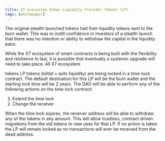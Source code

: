 ```yaml
---
title: X7 ecosystem token Liquidity Provider Tokens (LP)
tags: [whitepaper]
---
```


The original stealth launched tokens had their liquidity tokens sent to the burn wallet. This was to instill confidence in investors of a stealth launch that there was no intention or ability to withdraw the capital in the liquidity pairs.

While the X7 ecosystem of smart contracts is being built with the flexibility and resilience to last, it is possible that eventually a systemic upgrade will need to take place. All X7 ecosystem

tokens LP tokens (initial + auto liquidity) are being locked in a time-lock contract. The default destination for this LP will be the burn wallet and the starting lock time will be 2 years. The DAO will be able to perform any of the following actions on the time lock contract:

1. Extend the time lock
2. Change the receiver

When the time lock expires, the receiver address will be able to withdraw any of the tokens in any amount. This will allow trustless, contract driven migrations from the old tokens to new uses for that LP. If no action is taken the LP will remain locked as no transactions will ever be received from the dead address.
